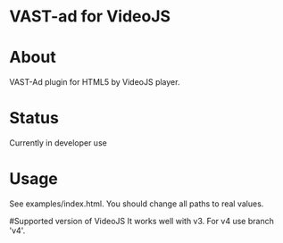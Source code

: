 VAST-ad for VideoJS
=====================

# About
VAST-Ad plugin for HTML5 by VideoJS player.

# Status
Currently in developer use

# Usage
See examples/index.html. You should change all paths to real values.

#Supported version of VideoJS
It works well with v3.
For v4 use branch 'v4'.
